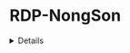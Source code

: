 # RDP-NongSon
<details>
Fork me
Goto Settings Click Secrets Add Secrets
Name NGROK_AUTH_TOKEN Put Ngrok Authtoken On Value
Add it
Goto Actions Enable It
Click RDP Actions
And Run Workflow
That's It
</details>
